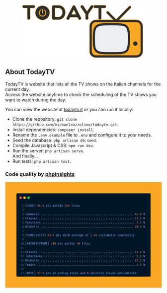 <p align="center">
    <a href="https://www.todaytv.it" target="_blank">
        <img src="https://raw.githubusercontent.com/michaelcozzolino/todaytv/main/public/images/logobig.png" width="400">
    </a>
</p>



## About TodayTV

TodayTV is website that lists all the TV shows on the Italian channels for the current day.
<br>
Access the website anytime to check the scheduling of the TV shows you want to watch during the day.

You can view the website at [todaytv.it](https://todaytv.it) or you can run it locally:
- Clone the repository: `git clone https://github.com/michaelcozzolino/todaytv.git`.
- Install dependencies: `composer install`.
- Rename the `.env.example` file to `.env` and configure it to your needs.
- Seed the database: `php artisan db:seed`.
- Compile Javascript & CSS: `npm run dev`.
- Run the server: `php artisan serve`.
  <br>
  And finally...
- Run tests: `php artisan test`.

### Code quality by <a href="https://github.com/nunomaduro/phpinsights">phpinsights</a>

<p align="center">
    <a href="https://www.todaytv.it" target="_blank">
        <img src="https://raw.githubusercontent.com/michaelcozzolino/todaytv/main/public/images/phpinsights.png" width="600">
    </a>
</p>
